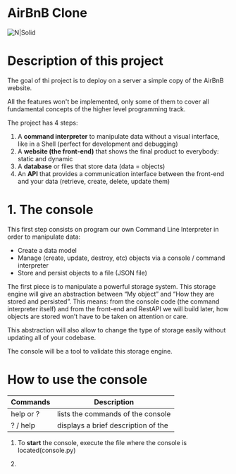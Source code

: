 # AirBnB Clone
![N|Solid](https://i.imgur.com/BwWHZVK.png)
# Description of this project
The goal of thi project is to deploy on a server a simple copy of the AirBnB website.

All the features won't be implemented, only some of them to cover all fundamental concepts of the higher level programming track.

The project has 4 steps:

1. A **command interpreter** to manipulate data without a visual interface, like in a Shell (perfect for development and debugging)
2. A **website (the front-end)** that shows the final product to everybody: static and dynamic
3. A **database** or files that store data (data = objects)
4. An **API** that provides a communication interface between the front-end and your data (retrieve, create, delete, update them)

# 1. The console
This first step consists on program our own Command Line Interpreter in order to manipulate data:
- Create a data model
- Manage (create, update, destroy, etc) objects via a console / command interpreter
- Store and persist objects to a file (JSON file)

The first piece is to manipulate a powerful storage system. This storage engine will give an abstraction between “My object” and “How they are stored and persisted”. This means: from the console code (the command interpreter itself) and from the front-end and RestAPI we will build later, how objects are stored won’t have to be taken on attention or care.

This abstraction will also allow to change the type of storage easily without updating all of your codebase.

The console will be a tool to validate this storage engine.

# How to use the console
| Commands | Description |
| ------ | ------ |
| help or ? | lists the commands of the console | 
| ? / help <command> | displays a brief description of the <command>
1. To **start** the console, execute the file where the console is located(console.py)

2. 
